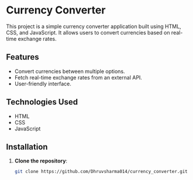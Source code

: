 # Currency Converter

This project is a simple currency converter application built using HTML, CSS, and JavaScript. It allows users to convert currencies based on real-time exchange rates.

## Features
- Convert currencies between multiple options.
- Fetch real-time exchange rates from an external API.
- User-friendly interface.

## Technologies Used
- HTML
- CSS
- JavaScript

## Installation
1. **Clone the repository**:
   ```sh
   git clone https://github.com/Dhruvsharma014/currency_converter.git
